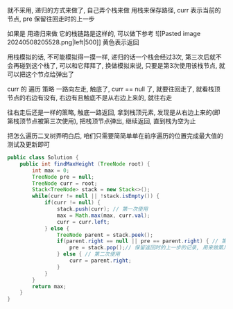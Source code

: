就不采用, 递归的方式来做了, 自己弄个栈来做
用栈来保存路径, curr 表示当前的节点, pre 保留往回走时的上一步

如果是 用递归来做 它的栈链路是这样的, 可以做下参考
![[Pasted image 20240508205528.png|left|500]]
黄色表示返回

用栈模拟的话, 不可能模拟得一摸一样, 递归的话一个栈会经过3次, 第三次后就不会再碰到这个栈了, 可以和它拜拜了, 
换做模拟来说, 只要是第3次使用该栈节点, 就可以把这个节点给弹出了


curr 的 遍历 策略
一路向左走, 触底了, curr == null 了, 就要往回走了, 就看栈顶节点的右边有没有, 右边有且触底不是从右边上来的, 就往右走

往右走后还是一样的策略, 触底一路返回, 拿到栈顶元素, 发现是从右边上来的(即第栈顶节点被第三次使用), 把栈顶节点弹出, 继续返回, 直到栈为空为止

把怎么遍历二叉树弄明白后, 咱们只需要简简单单在前序遍历的位置完成最大值的测试及更新即可

```java
public class Solution {
    public int findMaxHeight (TreeNode root) {
        int max = 0;
        TreeNode pre = null;
        TreeNode curr = root;
        Stack<TreeNode> stack = new Stack<>();
        while(curr != null || !stack.isEmpty()) {
            if(curr != null) {
                stack.push(curr); // 第一次使用
                max = Math.max(max, curr.val); 
                curr = curr.left;
            } else {
                TreeNode parent = stack.peek();
                if(parent.right == null || pre == parent.right) { // 第三次使用
                    pre = stack.pop();// 保留返回时的上一步的记录, 用来做第几次使用的测试
                } else { // 第二次使用
                    curr = parent.right;
                }
            }
        }
        return max;
    }
}
```
